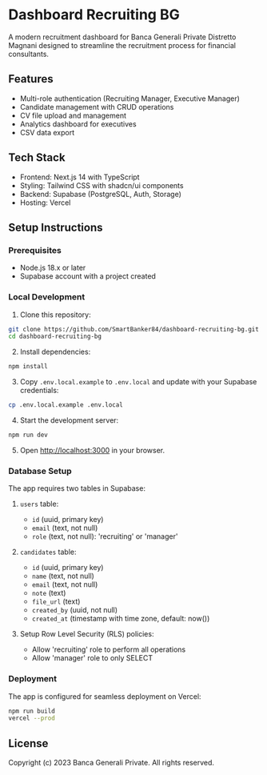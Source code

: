 # Dashboard Recruiting BG

A modern recruitment dashboard for Banca Generali Private Distretto Magnani designed to streamline the recruitment process for financial consultants.

## Features

- Multi-role authentication (Recruiting Manager, Executive Manager)
- Candidate management with CRUD operations
- CV file upload and management
- Analytics dashboard for executives
- CSV data export

## Tech Stack

- Frontend: Next.js 14 with TypeScript
- Styling: Tailwind CSS with shadcn/ui components
- Backend: Supabase (PostgreSQL, Auth, Storage)
- Hosting: Vercel

## Setup Instructions

### Prerequisites

- Node.js 18.x or later
- Supabase account with a project created

### Local Development

1. Clone this repository:
```bash
git clone https://github.com/SmartBanker84/dashboard-recruiting-bg.git
cd dashboard-recruiting-bg
```

2. Install dependencies:
```bash
npm install
```

3. Copy `.env.local.example` to `.env.local` and update with your Supabase credentials:
```bash
cp .env.local.example .env.local
```

4. Start the development server:
```bash
npm run dev
```

5. Open [http://localhost:3000](http://localhost:3000) in your browser.

### Database Setup

The app requires two tables in Supabase:

1. `users` table:
   - `id` (uuid, primary key)
   - `email` (text, not null)
   - `role` (text, not null): 'recruiting' or 'manager'

2. `candidates` table:
   - `id` (uuid, primary key)
   - `name` (text, not null)
   - `email` (text, not null)
   - `note` (text)
   - `file_url` (text)
   - `created_by` (uuid, not null)
   - `created_at` (timestamp with time zone, default: now())

3. Setup Row Level Security (RLS) policies:
   - Allow 'recruiting' role to perform all operations
   - Allow 'manager' role to only SELECT

### Deployment

The app is configured for seamless deployment on Vercel:

```bash
npm run build
vercel --prod
```

## License

Copyright (c) 2023 Banca Generali Private. All rights reserved.
